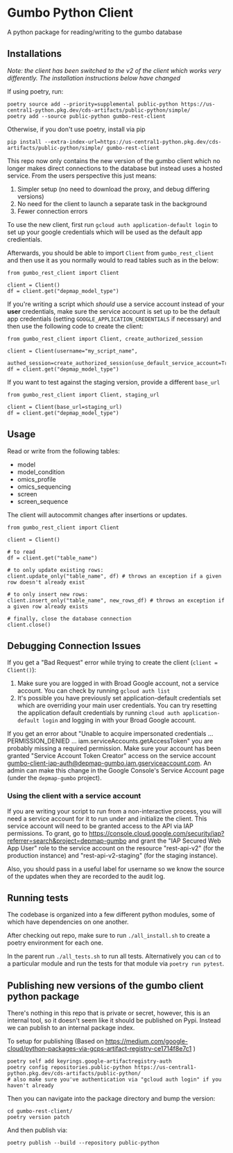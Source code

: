 # Gumbo Python Client

A python package for reading/writing to the gumbo database


## Installations

*Note: the client has been switched to the v2 of the client which works very
differently. The installation instructions below have changed*

If using poetry, run:

```
poetry source add --priority=supplemental public-python https://us-central1-python.pkg.dev/cds-artifacts/public-python/simple/
poetry add --source public-python gumbo-rest-client
```

Otherwise, if you don't use poetry, install via pip

```
pip install --extra-index-url=https://us-central1-python.pkg.dev/cds-artifacts/public-python/simple/ gumbo-rest-client
```

This repo now only contains the new version of the gumbo client which no
longer makes direct connections to the database but instead uses a hosted
service. From the users perspective this just means:

1. Simpler setup (no need to download the proxy, and debug differing versions)
2. No need for the client to launch a separate task in the background
3. Fewer connection errors 

To use the new client, first run `gcloud auth application-default login` to set up your google credentials which will be used as the default app credientials. 

Afterwards, you should be able to import `Client` from `gumbo_rest_client` and then use it as you normally would to read tables such as in the below:

```
from gumbo_rest_client import Client

client = Client()
df = client.get("depmap_model_type")
```

If you're writing a script which _should_ use a service account instead of your **user** credentials, make sure the service account is set up to be the default app credentials (setting `GOOGLE_APPLICATION_CREDENTIALS` if necessary) and then use the following code to create the client:

```
from gumbo_rest_client import Client, create_authorized_session

client = Client(username="my_script_name", 
    authed_session=create_authorized_session(use_default_service_account=True))
df = client.get("depmap_model_type")
```

If you want to test against the staging version, provide a different `base_url`
```
from gumbo_rest_client import Client, staging_url

client = Client(base_url=staging_url)
df = client.get("depmap_model_type")
```


## Usage

Read or write from the following tables:
- model
- model_condition
- omics_profile
- omics_sequencing
- screen
- screen_sequence

The client will autocommit changes after insertions or updates.

```
from gumbo_rest_client import Client

client = Client()

# to read
df = client.get("table_name")

# to only update existing rows:
client.update_only("table_name", df) # throws an exception if a given row doesn't already exist

# to only insert new rows:
client.insert_only("table_name", new_rows_df) # throws an exception if a given row already exists

# finally, close the database connection
client.close()
```

## Debugging Connection Issues

If you get a "Bad Request" error while trying to create the client (`client = Client()`):
1. Make sure you are logged in with Broad Google account, not a service account. You can check by running `gcloud auth list`
2. It's possible you have previously set application-default credentials set which are overriding your main user credentials.
You can try resetting the application default credentials by running `cloud auth application-default login` and logging in 
with your Broad Google account. 

If you get an error about "Unable to acquire impersonated credentials ... PERMISSION_DENIED ... iam.serviceAccounts.getAccessToken" you are probably missing a required permission. Make sure your account has been granted "Service Account Token Creator" access on the service account gumbo-client-iap-auth@depmap-gumbo.iam.gserviceaccount.com. An admin can make this change in the Google Console's Service Account page (under the `depmap-gumbo` project). 

### Using the client with a service account 
If you are writing your script to run from a non-interactive process, you will need
a service account for it to run under and initialize the client. This service account will
need to be granted access to the API via IAP permissions. To grant, go to https://console.cloud.google.com/security/iap?referrer=search&project=depmap-gumbo and grant the "IAP Secured Web App User" role to the service account on the resource "rest-api-v2" (for the production instance) and "rest-api-v2-staging" (for the staging instance).

Also, you should pass in a useful label for username so we know the source of the updates when they
are recorded to the audit log.


## Running tests

The codebase is organized into a few different python modules, some of which
have dependencies on one another.

After checking out repo, make sure to run `./all_install.sh` to create a
poetry environment for each one.

In the parent run `./all_tests.sh` to run all tests. Alternatively you can
`cd` to a particular module and run the tests for that module via `poetry
run pytest`.


## Publishing new versions of the gumbo client python package

There's nothing in this repo that is private or secret, however, this is an internal
tool, so it doesn't seem like it should be published on Pypi. Instead we can publish to an internal package index. 

To setup for publishing (Based on https://medium.com/google-cloud/python-packages-via-gcps-artifact-registry-ce1714f8e7c1 )

```
poetry self add keyrings.google-artifactregistry-auth
poetry config repositories.public-python https://us-central1-python.pkg.dev/cds-artifacts/public-python/                                                      
# also make sure you've authentication via "gcloud auth login" if you haven't already
```

Then you can navigate into the package directory and bump the version:
```
cd gumbo-rest-client/
poetry version patch
```

And then publish via:
```
poetry publish --build --repository public-python
```

